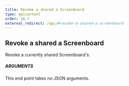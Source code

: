```yaml
---
title: Revoke a shared a Screenboard
type: apicontent
order: 18.7
external_redirect: /api/#revoke-a-shared-a-screenboard
---
```


## Revoke a shared a Screenboard

Revoke a currently shared Screenboard's.

##### ARGUMENTS

This end point takes no JSON arguments.
